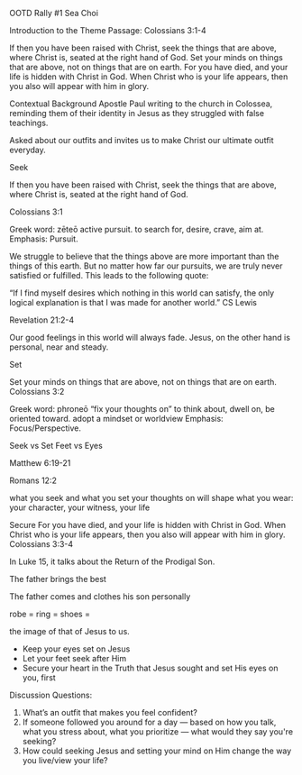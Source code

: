 OOTD Rally #1   Sea Choi

Introduction to the Theme Passage: Colossians 3:1-4

If then you have been raised with Christ, seek the things
that are above, where Christ is, seated at the right hand
of God. Set your minds on things that are above, not on
things that are on earth. For you have died, and your life
is hidden with Christ in God. When Christ who is your life
appears, then you also will appear with him in glory.

Contextual Background
Apostle Paul writing to the church in Colossea, reminding them of their identity in Jesus as they struggled with false teachings.

Asked about our outfits and invites us to make Christ our ultimate outfit everyday.

Seek

If then you have been raised with
Christ, seek the things that are above,
where Christ is, seated at the right
hand of God.

Colossians 3:1

Greek word: zēteō
active pursuit.
to search for, desire, crave, aim at.
Emphasis: Pursuit.

We struggle to believe that the things above are more important than the things of this earth. But no matter how far our pursuits, we are truly never satisfied or fulfilled. This leads to the following quote:

“If I find myself desires which
nothing in this world can satisfy, the
only logical explanation is that I was
made for another world.”
CS Lewis

Revelation 21:2-4

Our good feelings in this world will always fade. Jesus, on the other hand is personal, near and steady.



Set

Set your minds on things that are
above, not on things that are on earth.
Colossians 3:2

Greek word: phroneō
“fix your thoughts on”
to think about, dwell on, be oriented toward.
adopt a mindset or worldview
Emphasis: Focus/Perspective.

Seek vs Set
Feet vs Eyes

Matthew 6:19-21

Romans 12:2

what you seek and what you set your thoughts on will shape
what you wear: your character, your witness, your life


Secure
For you have died, and your life is
hidden with Christ in God. When Christ
who is your life appears, then you also
will appear with him in glory.
Colossians 3:3-4

In Luke 15, it talks about the Return of the Prodigal Son.

The father brings the best

The father comes and clothes his son personally

robe = 
ring = 
shoes = 


the image of that of Jesus to us.


- Keep your eyes set on Jesus
- Let your feet seek after Him
- Secure your heart in the Truth
that Jesus sought and set His
eyes on you, first


Discussion Questions:

1. What’s an outfit that makes you feel confident?
2. If someone followed you around for a day — based
on how you talk, what you stress about, what you
prioritize — what would they say you're seeking?
3. How could seeking Jesus and setting your mind on
Him change the way you live/view your life?